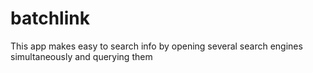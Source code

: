 # batchlink
This app makes easy to search info by opening several search engines simultaneously and querying them
